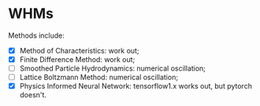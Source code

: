 # WHMs
Methods include:
- [x] Method of Characteristics: work out;
- [x] Finite Difference Method: work out;
- [ ] Smoothed Particle Hydrodynamics: numerical oscillation;
- [ ] Lattice Boltzmann Method: numerical oscillation;
- [x] Physics Informed Neural Network: tensorflow1.x works out, but  pytorch doesn't.